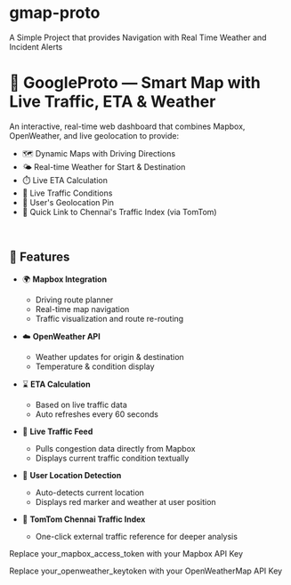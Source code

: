 # gmap-proto
A Simple Project that provides Navigation with Real Time Weather and Incident Alerts
# 🚦 GoogleProto — Smart Map with Live Traffic, ETA & Weather

An interactive, real-time web dashboard that combines Mapbox, OpenWeather, and live geolocation to provide:

- 🗺️ Dynamic Maps with Driving Directions  
- 🌤️ Real-time Weather for Start & Destination  
- ⏱️ Live ETA Calculation  
- 🚧 Live Traffic Conditions  
- 📍 User's Geolocation Pin  
- 🔗 Quick Link to Chennai's Traffic Index (via TomTom)

<br>

## 🔧 Features

- 🌍 **Mapbox Integration**  
  - Driving route planner  
  - Real-time map navigation  
  - Traffic visualization and route re-routing

- ☁️ **OpenWeather API**  
  - Weather updates for origin & destination  
  - Temperature & condition display

- ⌛ **ETA Calculation**  
  - Based on live traffic data  
  - Auto refreshes every 60 seconds

- 🚦 **Live Traffic Feed**  
  - Pulls congestion data directly from Mapbox  
  - Displays current traffic condition textually

- 📍 **User Location Detection**  
  - Auto-detects current location  
  - Displays red marker and weather at user position

- 🔗 **TomTom Chennai Traffic Index**  
  - One-click external traffic reference for deeper analysis

Replace your_mapbox_access_token with your Mapbox API Key

Replace your_openweather_keytoken with your OpenWeatherMap API Key

